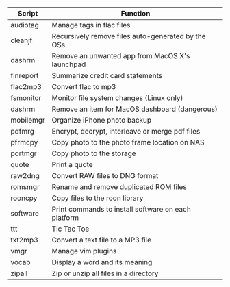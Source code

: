 | Script | Function |
|--------|----------|
|audiotag|Manage tags in flac files|
|cleanjf|Recursively remove files auto-generated by the OSs|
|dashrm|Remove an unwanted app from MacOS X's launchpad|
|finreport|Summarize credit card statements|
|flac2mp3|Convert flac to mp3|
|fsmonitor|Monitor file system changes (Linux only)|
|dashrm|Remove an item for MacOS dashboard (dangerous)|
|mobilemgr|Organize iPhone photo backup|
|pdfmrg|Encrypt, decrypt, interleave or merge pdf files|
|pfrmcpy|Copy photo to the photo frame location on NAS|
|portmgr|Copy photo to the storage| 
|quote|Print a quote|
|raw2dng|Convert RAW files to DNG format|
|romsmgr|Rename and remove duplicated ROM files|
|rooncpy|Copy files to the roon library|
|software|Print commands to install software on each platform|
|ttt|Tic Tac Toe|
|txt2mp3|Convert a text file to a MP3 file|
|vmgr|Manage vim plugins|
|vocab|Display a word and its meaning|
|zipall|Zip or unzip all files in a directory|
